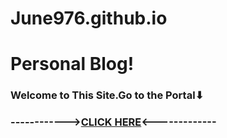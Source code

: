 # June976.github.io
# Personal Blog!
### Welcome to This Site.Go to the Portal⬇
### ------------>[CLICK HERE](https://june976.github.io/)<-------------
